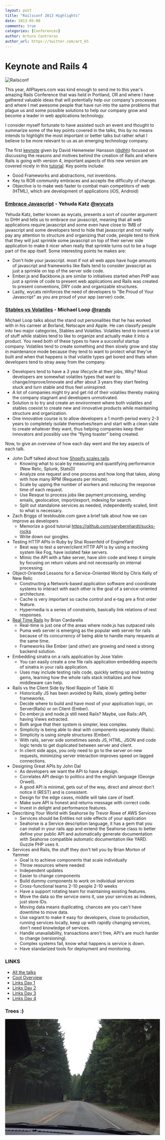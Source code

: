 ```yaml
---
layout: post
title: "Railsconf 2013 Highlights"
date: 2013-05-08
comments: true
categories: [Conferences]
author: Arturo Contreras
author_url: https://twitter.com/art_k5
---
```


# Keynote and Rails 4
![Railsconf](https://pbs.twimg.com/media/BJSdOFeCMAEvWFG.jpg)

This year, AllPlayers.com was kind enough to send me to this year's amazing Rails Conference that was held in Portland, OR and where I have gathered valuable ideas that will potentially help our company's processes and where I met awesome people that have run into the same problems that plague us and some possible solutions to help our company grow and become a leader in web applications technology.

I consider myself fortunate to have assisted such an event and thought to summarize some of the key points covered in the talks, this by no means intends to highlight the most important or better talks but rather what I believe to be more relevant to us as an emerging technology company.

The first [keynote](http://www.justin.tv/confreaks/c/2246896) given by David Heinemeier Hansson ([@dhh](https://twitter.com/dhh)) focused on discussing the reasons and motives behind the creation of Rails and where Rails is going with version 4, important aspects of this new version are covered nicely in this [tutorial](http://net.tutsplus.com/tutorials/ruby/digging-into-rails-4/). Key points include:

*    Good Frameworks and abstractions, not inventions.
*    Key to ROR community embraces and accepts the difficulty of change.
*    Objective is to make web faster to combat main competitors of web (HTML), which are development of applications (iOS, Android)

### [Embrace Javascript](http://www.justin.tv/confreaks/c/2246947) - Yehuda Katz [@wycats](https://www.twitter.com/wycats)

Yehuda Katz, better known as wycats, presents a sort of counter argument to DHH and tells us to embrace our javascript, meaning that all web applications require javascript and some even have close to 1MB of javascript and some developers tend to hide that javascript and not really pay any attention to structure and organizing that code, people tend to think that they will just sprinkle some javascript on top of their server side application to make it nicer when really that sprinkle turns out to be a huge part of the app itself. Some interesting points he makes are:

*    Don't hide your javascript. most if not all web apps have huge amounts of javascript and frameworks like Rails tend to consider javascript as just a sprinkle on top of the server side code.
*    Ember.js and Backbone.js are similar to initiatives started when PHP was just a sprinle of code to present web applications and Rails was created to present conventions, DRY code and organizable structures.
*    Lastly, wycats reinforces the need of developers to "Be Proud of Your Javascript" as you are proud of your app (server) code.

### [Stables vs Volatiles](http://www.confreaks.com/videos/2415-fhc3-stables-and-volatiles) - Michael Loop [@rands](https://twitter.com/rands)

Michael Loop talks about the stand out personalities that he has worked with in his carreer at Borland, Netscape and Apple. He can classify people into two major categories, Stables and Volatiles.  Volatiles tend to invent a lot of stuff while stables tend to like to organize and actually make it into a product.  You need both of these types to have a succesful startup company.  Volatiles tend to create something and then slowly grow and stay in maintenance mode because they tend to want to protect what they've built and when that happens is that volatile types get bored and thats when developers tend to stray away from the company.

*    Developers tend to have a 3 year lifecycle at their jobs, Why? Most developers are somewhat volatiles types that want to change/improve/innovate and after about 3 years they start feeling stuck and turn stable and thus feel uninspired.
*    A lot of companies might try and get rid of their volatiles thereby making the company stagnant and developers unmotivated.
*    Solution is to try and create an environment where both volatiles and stables coexist to create new and innovative products while maintaining structure and organization.
*    One innovative course is to allow developers a 1 month period every 2-3 years to completely isolate themselves/team and start with a clean slate to create whatever they want, thus helping companies keep their innovators and possibly use the “flying toaster” being created.


Now, to give an overview of how each day went and the key aspects of each talk.

*	John Duff talked about how [Shopify scales rails](http://www.slideshare.net/jduff/how-shopify-scales-rails-20443485).
	- Knowing what to scale by measuring and quantifying performance (New Relic, Splunk, StatsD)
	- Analyze one request and one process and how long that takes, along with how many RPM (Requests per minute).
	- Scale by upping the number of workers and reducing the response time of each request.
	- Use Resque to process jobs like payment processing, sending emails, geolocation, import/export, indexing for search.
	- Split out standalone services as needed, independently scaled, limit to what is necessary.
*	Zach Briggs of testdouble.com gave a brief talk about how we can improve as developers
	- Memorize a good tutorial https://github.com/garybernhardt/sucks-rocks
	- Write down our googles.
*	Testing HTTP APIs in Ruby by Shai Rosenfeld of EngineYard
	- Best way to test a server/client HTTP API is by using a mocking system like Fog, have isolated fake servers.
	- Mimic the API with a fake server, have slim code and keep it simple by focusing on return values and not necessarily on internal processing.
*	Object-Oriented Lessons for a Service-Oriented World by Chris Kelly of New Relic
	- Constructing a Network-based application software and coordinate systems to interact with each other is the goal of a service-oriented architecture.
	- Cache is very important so cache control and e-tag are a first order feature.
	- Hypermedia is a series of constraints, basically link relations of rest responses.
*	[Real Time Rails](http://slid.es/bcardarella/real-time-rails/) by Brian Cardarella
	- Real-time is just one of the areas where node.js has outpaced rails
	- Puma web server is emerging as the popular web server for rails because of its concurrency of being able to handle many requests at the same time.
	- Frameworks like Ember (and other) are growing and need a strong backend solution.
*	Embedding sinatra on a rails application by Jose Valim
	- You can easily create a one file rails application embedding aspects of sinatra in your rails application.
	- Uses may include testing rails code, quickly setting up and testing gems, learning how the whole rails stack initializes and how middleware can help.
*	Rails vs the Client Side by Noel Rappin of Table XI
	- Historically JS has been avoided by Rails, slowly getting better frameworks.
	- Decide where to build and have most of your application logic, on Server(Rails) or on Client (Ember).
	- Do ember.js and node.js still need Rails? Maybe, use Rails::API, having Views extracted.
	- Both argue that their system is simpler, less complex.
	- Simplicity is being able to deal with components separately (Rails).
	- Simplicity is using simple structures (Ember).
	- With rails, server side sometimes sends JS, HTML, JSON and code logic tends to get duplicated between server and client.
	- In client side apps, you only need to go to the server on new requests, minimizing server interaction improves speed on lagged connections.
*	Designing Great APIs by John Dal
	- As developers we want the API to have a design.
	- Correlates API design to politics and the english language (George Orwell).
	- A good API is minimal, gets out of the way, direct and almost don't notice it (REST) and is consistent.
	- Design for the edge cases, middle will take care of itself.
	- Make sure API is honest and returns message with correct code.
	- Invest in delight and performance features.
*	Describing Your World with Seahorse by Trevor Rowe of AWS Services
	- Services should be Entities not side effects of your application
	- Seahorse is a Service description language, it has a gem that you can install in your rails app and extend the Seahorse class to better define your public API and automatically generate documentation with Seahorse compatible automatic documentation like YARD. Guzzle PHP uses it.
*	Services and Rails, the stuff they don't tell you by Brian Morton of Yammer
	- Goal is to achieve components that scale individually
	- Throw resources where needed
	- Independent updates
	- Easier to change components
	- Build dummy components to work on individual services
	- Cross-functional teams 2-10 people 2-10 weeks
	- Have a support rotating team for maintaining existing features.
	- Move the data so the service owns it, use your services as indexes, just store IDs.
	- Moving data means duplicating, chances are you can't have downtime to move data.
	- Use vagrant to make it easy for developers, close to production, running services locally, keep up with rapidly changing services, don't need knowledge of services.
	- Handle unavailability, transactions aren't free, API's are much harder to change (versioning).
	- Complex systems fail, know what happens is service is down.
	- Have standarized tools for deployment and monitoring.

### LINKS

*	[All the talks](http://www.justin.tv/confreaks)
*	[Cool Overview](https://medium.com/ruby-on-rails/6061138c2f70)
*	[Links Day 1](http://blog.smartlogicsolutions.com/2013/04/30/22-links-from-railsconf-2013-day-1/)
*	[Links Day 2](http://blog.smartlogicsolutions.com/2013/05/01/22-links-from-railsconf-2013-day2/)
*	[Links Day 3](http://blog.smartlogicsolutions.com/2013/05/02/31-links-from-railsconf-day-3/)
*	[Links Day 4](http://blog.smartlogicsolutions.com/2013/05/03/4-links-from-railsconf-2013-day-4/)

### Trees :)

![Trees](/images/portland2.jpg)
